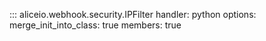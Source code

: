 ::: aliceio.webhook.security.IPFilter
    handler: python
    options:
      merge_init_into_class: true
      members: true
